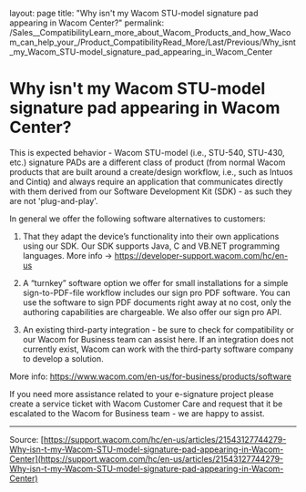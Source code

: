 layout: page
title: "Why isn't my Wacom STU-model signature pad appearing in Wacom Center?"
permalink: /Sales__CompatibilityLearn_more_about_Wacom_Products_and_how_Wacom_can_help_your_/Product_CompatibilityRead_More/Last/Previous/Why_isnt_my_Wacom_STU-model_signature_pad_appearing_in_Wacom_Center

# Why isn't my Wacom STU-model signature pad appearing in Wacom Center?

This is expected behavior - Wacom STU-model (i.e., STU-540, STU-430, etc.) signature PADs are a different class of product (from normal Wacom products that are built around a create/design workflow, i.e., such as Intuos and Cintiq) and always require an application that communicates directly with them derived from our Software Development Kit (SDK) - as such they are not 'plug-and-play'. 


In general we offer the following software alternatives to customers:


1. That they adapt the device’s functionality into their own applications using our SDK. Our SDK supports Java, C and VB.NET programming languages. More info -> https://developer-support.wacom.com/hc/en-us


2. A “turnkey” software option we offer for small installations for a simple sign-to-PDF-file workflow includes our sign pro PDF software. You can use the software to sign PDF documents right away at no cost, only the authoring capabilities are chargeable. We also offer our sign pro API.


3. An existing third-party integration - be sure to check for compatibility or our Wacom for Business team can assist here. If an integration does not currently exist, Wacom can work with the third-party software company to develop a solution.


More info: https://www.wacom.com/en-us/for-business/products/software


If you need more assistance related to your e-signature project please create a service ticket with Wacom Customer Care and request that it be escalated to the Wacom for Business team - we are happy to assist.

---
Source: [https://support.wacom.com/hc/en-us/articles/21543127744279-Why-isn-t-my-Wacom-STU-model-signature-pad-appearing-in-Wacom-Center](https://support.wacom.com/hc/en-us/articles/21543127744279-Why-isn-t-my-Wacom-STU-model-signature-pad-appearing-in-Wacom-Center)
